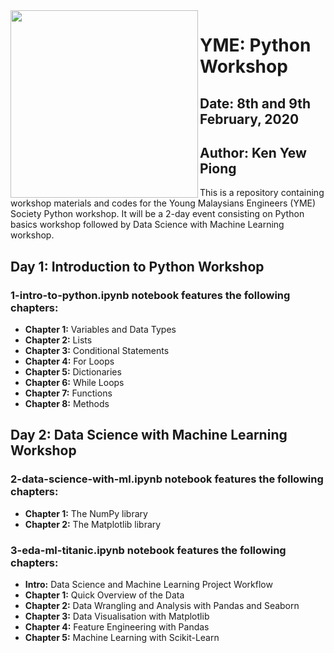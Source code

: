 <div>
<img src="https://ymeglobal.org/wp-content/uploads/2019/02/YME-LOGO-2017.png" width="300px" align = "left"/>
</div>

# YME: Python Workshop
## Date: 8th and 9th February, 2020
## Author: Ken Yew Piong
This is a repository containing workshop materials and codes for the Young Malaysians Engineers (YME) Society Python workshop. It will be a 2-day event consisting on Python basics workshop followed by Data Science with Machine Learning workshop.

## Day 1: Introduction to Python Workshop
### 1-intro-to-python.ipynb notebook features the following chapters: 
* **Chapter 1:** Variables and Data Types
* **Chapter 2:** Lists
* **Chapter 3:** Conditional Statements
* **Chapter 4:** For Loops
* **Chapter 5:** Dictionaries
* **Chapter 6:** While Loops
* **Chapter 7:** Functions
* **Chapter 8:** Methods

## Day 2: Data Science with Machine Learning Workshop
### 2-data-science-with-ml.ipynb notebook features the following chapters: 
* **Chapter 1:** The NumPy library
* **Chapter 2:** The Matplotlib library

### 3-eda-ml-titanic.ipynb notebook features the following chapters: 
* **Intro:** Data Science and Machine Learning Project Workflow
* **Chapter 1:** Quick Overview of the Data
* **Chapter 2:** Data Wrangling and Analysis with Pandas and Seaborn
* **Chapter 3:** Data Visualisation with Matplotlib
* **Chapter 4:** Feature Engineering with Pandas
* **Chapter 5:** Machine Learning with Scikit-Learn
